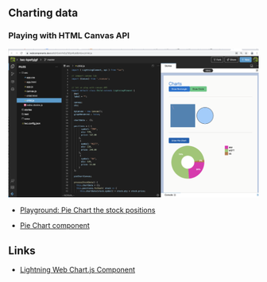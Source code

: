 ## Charting data

### Playing with HTML Canvas API

![LWC chart with canvas](img/c5/lwc-charts-1.png)
- [Playground: Pie Chart the stock positions](https://webcomponents.dev/edit/HGxkVhtEqT8EpNfybBbH/src/child.js)

- [Pie Chart component](https://webcomponents.dev/edit/PZdfXHuUH8sq8ItGTf9t/src/piechart.html)


## Links
- [Lightning Web Chart.js Component](https://salesforcelabs.github.io/LightningWebChartJS/docs/api/chart.html)